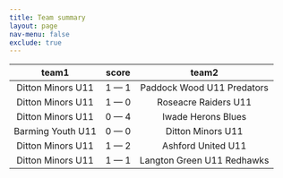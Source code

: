 ```yaml
---
title: Team summary
layout: page
nav-menu: false
exclude: true
---
```




|       team1       |    score    |           team2            |
|:-----------------:|:-----------:|:--------------------------:|
| Ditton Minors U11 | 1 &mdash; 1 | Paddock Wood U11 Predators |
| Ditton Minors U11 | 1 &mdash; 0 |    Roseacre Raiders U11    |
| Ditton Minors U11 | 0 &mdash; 4 |     Iwade Herons Blues     |
| Barming Youth U11 | 0 &mdash; 0 |     Ditton Minors U11      |
| Ditton Minors U11 | 1 &mdash; 2 |     Ashford United U11     |
| Ditton Minors U11 | 1 &mdash; 1 | Langton Green U11 Redhawks |

 <br /><br /><br />